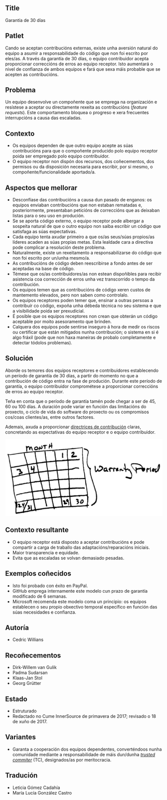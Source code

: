 ## Title

Garantía de 30 días

## Patlet

Cando se aceptan contribucións externas, existe unha aversión natural do equipo a asumir a responsabilidade do código que non foi escrito por eles/as. A través da garantía de 30 días, o equipo contribuidor acepta proporcionar correccións de erros ao equipo receptor. Isto aumentará o nivel de confianza de ambos equipos e fará que sexa máis probable que se acepten as contribucións. 

## Problema

Un equipo desenvolve un compoñente que se emprega na organización e resístese a aceptar ou directamente rexeita as contribucións (*feature requests*). Este comportamento bloquea o progreso e xera frecuentes interrupcións a causa das escaladas. 

## Contexto

- Os equipos dependen de que outro equipo acepte as súas contribucións para que o compoñente producido polo equipo receptor poida ser empregado polo equipo contribuidor.
- O equipo receptor non dispón dos recursos, dos coñecementos, dos permisos ou da disposición necesaria para escribir, por si mesmo, o compoñente/funcionalidade aportado/a. 

## Aspectos que mellorar

- Desconfíase das contribucións a causa dun pasado de enganos: os equipos enviaban contribucións que non estaban rematadas e, posteriormente, presentaban peticións de correccións que as deixaban listas para o seu uso en produción. 
- Se se aporta código externo, o equipo receptor pode albergar a sospeita natural de que o outro equipo non saiba escribir un código que satisfaga as súas expectativas. 
- Cada equipo tenta axudar primeiro a que os/as seus/súas propios/as líderes acaden as súas propias metas. Esta lealdade cara a directiva pode complicar a resolución deste problema. 
- Naturalmente, existe un rexeitamento a responsabilizarse do código que non foi escrito por un/unha mesmo/a. 
- As contribucións de código deben reescribirse a fondo antes de ser aceptadas na base de código.
- Témese que os/as contribuidores/as non estean dispoñibles para recibir asistencia coa corrección de erros unha vez transcorrido o tempo da contribución. 
- Os equipos temen que as contribucións de código xeren custos de mantemento elevados, pero non saben como controlalo. 
- Os equipos receptores poden temer que, ensinar a outras persoas a contribuír co código, expoña unha débeda técnica no seu sistema e que a visibilidade poida ser prexudicial. 
- É posible que os equipos receptores non crean que obterán un código aceptable por moito asesoramento que brinden. 
- Calquera dos equipos pode sentirse inseguro á hora de medir os riscos ou certificar que están mitigados nunha contribución; o sistema en si é algo fráxil (pode que non haxa maneiras de probalo completamente e detectar tódolos problemas). 

## Solución

Aborde os temores dos equipos receptores e contribuidores establecendo un período de garantía de 30 días, a partir do momento no que a contribución de código entra na fase de produción. Durante este período de garantía, o equipo contribuidor comprométese a proporcionar correccións de erros ao equipo receptor.

Teña en conta que o período de garantía tamén pode chegar a ser de 45, 60 ou 100 días. A duración pode variar en función das limitacións do proxecto, o ciclo de vida do software do proxecto ou os compromisos cos/coas clientes/as, entre outros factores. 

Ademais, axuda a proporcionar [directrices de contribución](./base-documentation.md) claras, concretando as expectativas do equipo receptor e o equipo contribuidor.

![Garantía de 30 días](../../../assets/img/thirtydaywarranty.jpg)

## Contexto resultante

- O equipo receptor está disposto a aceptar contribucións e pode compartir a carga de traballo das adaptacións/reparacións iniciais.
- Maior transparencia e equidade.
- Evita que as escaladas se volvan demasiado pesadas. 

## Exemplos coñecidos

- Isto foi probado con éxito en PayPal.
- GitHub emprega internamente este modelo cun prazo de garantía modificado de 6 semanas. 
- Microsoft recomenda este modelo coma un principio: os equipos establecen o seu propio obxectivo temporal específico en función das súas necesidades e confianza. 

## Autoría

- Cedric Willians

## Recoñecementos

- Dirk-Willem van Gulik
- Padma Sudarsan
- Klaas-Jan Stol
- Georg Grütter

## Estado

* Estruturado
* Redactado no Cume InnerSource de primavera de 2017; revisado o 18 de xuño de 2017. 

## Variantes

- Garanta a cooperación dos equipos dependentes, converténdoos nunha comunidade mediante a responsabilidade de máis dun/dunha [*trusted commiter*](./trusted-committer.md) (TC), designados/as por meritocracia.

## Tradución

- Leticia Gómez Cadahía
- María Lucía González Castro